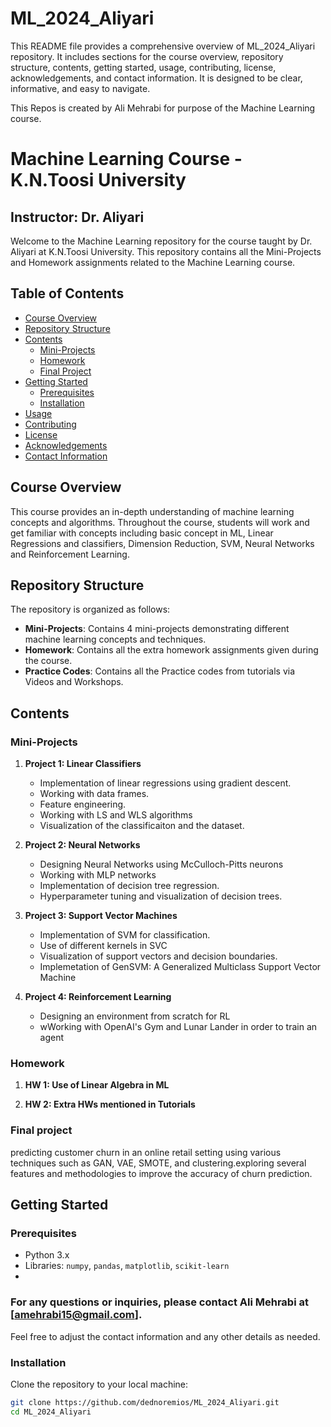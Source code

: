 # ML_2024_Aliyari
This README file provides a comprehensive overview of ML_2024_Aliyari repository. It includes sections for the course overview, repository structure, contents, getting started, usage, contributing, license, acknowledgements, and contact information. It is designed to be clear, informative, and easy to navigate.

This Repos is created by Ali Mehrabi for purpose of the Machine Learning course. 

# Machine Learning Course - K.N.Toosi University

## Instructor: Dr. Aliyari

Welcome to the Machine Learning repository for the course taught by Dr. Aliyari at K.N.Toosi University. This repository contains all the Mini-Projects and Homework assignments related to the Machine Learning course.

## Table of Contents

- [Course Overview](#course-overview)
- [Repository Structure](#repository-structure)
- [Contents](#contents)
  - [Mini-Projects](#mini-projects)
  - [Homework](#homework)
  - [Final Project](#final-project)
- [Getting Started](#getting-started)
  - [Prerequisites](#prerequisites)
  - [Installation](#installation)
- [Usage](#usage)
- [Contributing](#contributing)
- [License](#license)
- [Acknowledgements](#acknowledgements)
- [Contact Information](#contact-information)

## Course Overview

This course provides an in-depth understanding of machine learning concepts and algorithms. Throughout the course, students will work and get familiar with concepts including basic concept in ML, Linear Regressions and classifiers, Dimension Reduction, SVM, Neural Networks and Reinforcement Learning. 

## Repository Structure

The repository is organized as follows:

- **Mini-Projects**: Contains 4 mini-projects demonstrating different machine learning concepts and techniques.
- **Homework**: Contains all the extra homework assignments given during the course.
- **Practice Codes**: Contains all the Practice codes from tutorials via Videos and Workshops.

## Contents

### Mini-Projects

1. **Project 1: Linear Classifiers**
    - Implementation of linear regressions using gradient descent.
    - Working with data frames.
    - Feature engineering.
    - Working with LS and WLS algorithms 
    - Visualization of the classificaiton and the dataset.

2. **Project 2: Neural Networks**
    - Designing Neural Networks using McCulloch-Pitts neurons
    - Working with  MLP networks 
    - Implementation of decision tree regression.
    - Hyperparameter tuning and visualization of decision trees.

3. **Project 3: Support Vector Machines**
    - Implementation of SVM for classification.
    - Use of different kernels in SVC
    - Visualization of support vectors and decision boundaries.
    - Implemetation of GenSVM: A Generalized Multiclass Support Vector Machine
4. **Project 4: Reinforcement Learning**
    - Designing an environment from scratch for RL
    - wWorking with OpenAI's Gym and Lunar Lander in order to train an agent 


### Homework

1. **HW 1: Use of Linear Algebra in ML**

2. **HW 2: Extra HWs mentioned in Tutorials**


### Final project
predicting customer churn in an online retail setting using various techniques such as GAN, VAE, SMOTE, and clustering.exploring several features and methodologies to improve the accuracy of churn prediction.

## Getting Started

### Prerequisites

- Python 3.x
- Libraries: `numpy`, `pandas`, `matplotlib`, `scikit-learn`
- 
### For any questions or inquiries, please contact Ali Mehrabi at [amehrabi15@gmail.com].
Feel free to adjust the contact information and any other details as needed.

### Installation

Clone the repository to your local machine:

```bash
git clone https://github.com/dednoremios/ML_2024_Aliyari.git
cd ML_2024_Aliyari



